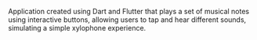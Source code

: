 Application created using Dart and Flutter that plays a set of musical notes using interactive buttons, allowing users to tap and hear different sounds, simulating a simple xylophone experience.
